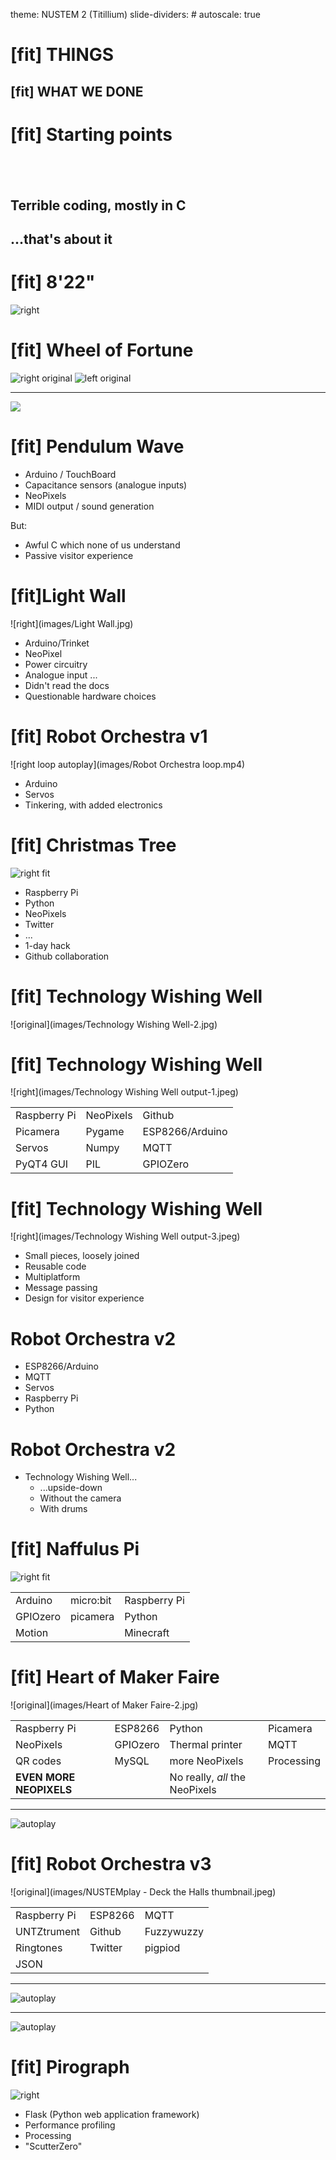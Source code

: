 theme: NUSTEM 2 (Titillium)
slide-dividers: #
autoscale: true

# [fit] THINGS
## [fit] WHAT WE DONE

# [fit] Starting points

##     

## Terrible coding, mostly in C
## ...that's about it

# [fit] 8'22"

![right](images/8-22.jpg)

# [fit] Wheel of Fortune

![right original](images/wheel-2.jpg)
![left original](images/wheel.jpg)

---
<!-- ![](images/Pendulum Wave Sculpture.mp4) -->
<!-- ![](https://youtu.be/Ep299thE-9w?t=50) -->
![](https://youtu.be/Ep299thE-9w)

# [fit] Pendulum Wave

* Arduino / TouchBoard
* Capacitance sensors (analogue inputs)
* NeoPixels
* MIDI output / sound generation

But:

* Awful C which none of us understand
* Passive visitor experience


# [fit]Light Wall

![right](images/Light Wall.jpg)

* Arduino/Trinket
* NeoPixel
* Power circuitry
* Analogue input
...
* Didn't read the docs
* Questionable hardware choices

# [fit] Robot Orchestra v1

![right loop autoplay](images/Robot Orchestra loop.mp4)

* Arduino
* Servos
* Tinkering, with added electronics

# [fit] Christmas Tree

![right fit](images/IoTrees-7.jpg)

* Raspberry Pi
* Python
* NeoPixels
* Twitter
* ...
* 1-day hack
* Github collaboration

# [fit] Technology Wishing Well

![original](images/Technology Wishing Well-2.jpg)

# [fit] Technology Wishing Well

![right](images/Technology Wishing Well output-1.jpeg)

|  |  |  |
| --- | --- | --- |
| Raspberry Pi | NeoPixels | Github |
| Picamera | Pygame | ESP8266/Arduino |
| Servos | Numpy | MQTT | Twitter |
| PyQT4 GUI | PIL | GPIOZero |

# [fit] Technology Wishing Well

![right](images/Technology Wishing Well output-3.jpeg)

* Small pieces, loosely joined
* Reusable code
* Multiplatform
* Message passing
* Design for visitor experience

# Robot Orchestra v2

* ESP8266/Arduino
* MQTT
* Servos
* Raspberry Pi
* Python

# Robot Orchestra v2

* Technology Wishing Well...
  * ...upside-down
  * Without the camera
  * With drums 

# [fit] Naffulus Pi

![right fit](images/naffulus-pi.jpg)

| | | |
| --- | --- | --- |
| Arduino | micro:bit | Raspberry Pi |
| GPIOzero | picamera | Python |
| Motion || Minecraft |

# [fit] Heart of Maker Faire

![original](images/Heart of Maker Faire-2.jpg)

| | | | |
| --- | --- | --- | --- |
| Raspberry Pi | ESP8266 | Python | Picamera |
| NeoPixels | GPIOzero | Thermal printer | MQTT |
| QR codes | MySQL | more NeoPixels | Processing
| **EVEN MORE NEOPIXELS** | | No really, _all_ the NeoPixels | 

---

![autoplay](https://www.youtube.com/watch?v=Er-b1X5HWGI)

# [fit] Robot Orchestra v3

![original](images/NUSTEMplay - Deck the Halls thumbnail.jpeg)

| | | |
| --- | --- | --- |
| Raspberry Pi | ESP8266 | MQTT |
| UNTZtrument | Github | Fuzzywuzzy |
| Ringtones | Twitter | pigpiod |
| JSON |  |  |

---

![autoplay](https://www.youtube.com/watch?v=tOP50V9dVEE)

---

![autoplay](https://www.youtube.com/watch?v=-eCzMi-BVEc)

# [fit] Pirograph

![right](images/Pirograph.jpg)

* Flask 
(Python web application framework)
* Performance profiling
* Processing
* "ScutterZero"

